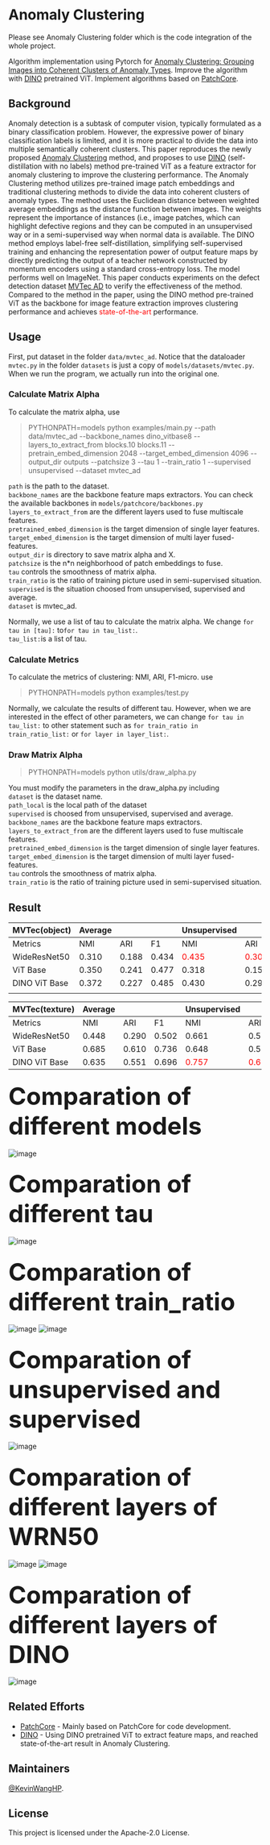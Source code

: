 # Anomaly Clustering
Please see Anomaly Clustering folder which is the code integration of the whole project.

Algorithm implementation using Pytorch for 
[Anomaly Clustering: Grouping Images into Coherent Clusters of Anomaly Types](https://openaccess.thecvf.com/content/WACV2023/html/Sohn_Anomaly_Clustering_Grouping_Images_Into_Coherent_Clusters_of_Anomaly_Types_WACV_2023_paper.html). 
Improve the algorithm with 
[DINO](https://openaccess.thecvf.com/content/ICCV2021/html/Caron_Emerging_Properties_in_Self-Supervised_Vision_Transformers_ICCV_2021_paper.html) 
pretrained ViT. Implement algorithms based on 
[PatchCore](https://openaccess.thecvf.com/content/CVPR2022/html/Roth_Towards_Total_Recall_in_Industrial_Anomaly_Detection_CVPR_2022_paper.html).


## Background

Anomaly detection is a subtask of computer vision, typically formulated as a binary classification problem. However, the
expressive power of binary classification labels is limited, and it is more practical to divide the data into multiple 
semantically coherent clusters. This paper reproduces the newly proposed 
[Anomaly Clustering](https://openaccess.thecvf.com/content/WACV2023/html/Sohn_Anomaly_Clustering_Grouping_Images_Into_Coherent_Clusters_of_Anomaly_Types_WACV_2023_paper.html) 
method, and proposes to use 
[DINO](https://openaccess.thecvf.com/content/ICCV2021/html/Caron_Emerging_Properties_in_Self-Supervised_Vision_Transformers_ICCV_2021_paper.html) 
(self-distillation with no labels) method pre-trained ViT as a feature extractor for anomaly clustering to improve the 
clustering performance. The Anomaly Clustering method utilizes pre-trained image patch embeddings and traditional 
clustering methods to divide the data into coherent clusters of anomaly types. The method uses the Euclidean distance 
between weighted average embeddings as the distance function between images. The weights represent the importance of 
instances (i.e., image patches, which can highlight defective regions and they can be computed in an unsupervised way or
in a semi-supervised way when normal data is available. The DINO method employs label-free self-distillation, 
simplifying self-supervised training and enhancing the representation power of output feature maps by directly 
predicting the output of a teacher network constructed by momentum encoders using a standard cross-entropy loss. The 
model performs well on ImageNet. This paper conducts experiments on the defect detection dataset 
[MVTec AD](https://openaccess.thecvf.com/content_CVPR_2019/html/Bergmann_MVTec_AD_--_A_Comprehensive_Real-World_Dataset_for_Unsupervised_Anomaly_CVPR_2019_paper.html) 
to verify the effectiveness of the method. Compared to the method in the paper, using the DINO method pre-trained ViT 
as the backbone for image feature extraction improves clustering performance and achieves 
<font color=red>state-of-the-art</font> performance.


## Usage

First, put dataset in the folder `data/mvtec_ad`. Notice that the dataloader `mvtec.py` in the folder `datasets` is just
a copy of `models/datasets/mvtec.py`. When we run the program, we actually run into the original one.

### Calculate Matrix Alpha
To calculate the matrix alpha, use
>PYTHONPATH=models python examples/main.py --path data/mvtec_ad --backbone_names dino_vitbase8 --layers_to_extract_from blocks.10 blocks.11 --pretrain_embed_dimension 2048 --target_embed_dimension 4096 --output_dir outputs --patchsize 3 --tau 1 --train_ratio 1 --supervised unsupervised --dataset mvtec_ad

`path` is the path to the dataset. <br>
`backbone_names` are the backbone feature maps extractors. You can check the available backbones in 
`models/patchcore/backbones.py` <br>
`layers_to_extract_from` are the different layers used to fuse multiscale features. <br>
`pretrained_embed_dimension` is the target dimension of single layer features.<br>
`target_embed_dimension` is the target dimension of multi layer fused-features.<br>
`output_dir` is directory to save matrix alpha and X. <br>
`patchsize` is the n*n neighborhood of patch embeddings to fuse. <br>
`tau` controls the smoothness of matrix alpha. <br>
`train_ratio` is the ratio of training picture used in semi-supervised situation.<br>
`supervised` is the situation choosed from unsupervised, supervised and average.<br>
`dataset` is mvtec_ad.

Normally, we use a list of tau to calculate the matrix alpha. We change `for tau in [tau]:` to`for tau in tau_list:`.<br>
`tau_list:`is a list of tau.

### Calculate Metrics
To calculate the metrics of clustering: NMI, ARI, F1-micro. use 
>PYTHONPATH=models python examples/test.py

Normally, we calculate the results of different tau. However, when we are interested in the effect of other parameters, 
we can change `for tau in tau_list:` to other statement such as `for train_ratio in train_ratio_list:` 
or `for layer in layer_list:`.

### Draw Matrix Alpha
>PYTHONPATH=models python utils/draw_alpha.py

You must modify the parameters in the draw_alpha.py including <br>
`dataset` is the dataset name.<br>
`path_local` is the local path of the dataset<br>
`supervised` is choosed from unsupervised, supervised and average.<br>
`backbone_names` are the backbone feature maps extractors. <br>
`layers_to_extract_from` are the different layers used to fuse multiscale features. <br>
`pretrained_embed_dimension` is the target dimension of single layer features.<br>
`target_embed_dimension` is the target dimension of multi layer fused-features.<br>
`tau` controls the smoothness of matrix alpha. <br>
`train_ratio` is the ratio of training picture used in semi-supervised situation.<br>

## Result
| MVTec(object)  | Average |        |        | Unsupervised |        |        | Supervised |        |        |
|----------------|---------|--------|--------|--------------|--------|--------|------------|--------|--------|
| Metrics        | NMI     | ARI    | F1     | NMI          | ARI    | F1     | NMI        | ARI    | F1     |
| WideResNet50   | 0.310   | 0.188  | 0.434  |<font color=red>0.435</font>|<font color=red>0.305</font>|<font color=red>0.544</font>| 0.561      | 0.419  | 0.623  |
| ViT Base       | 0.350   | 0.241  | 0.477  | 0.318        | 0.154  | 0.448  | 0.459      | 0.305  | 0.567  |
| DINO ViT Base  | 0.372   | 0.227  | 0.485  | 0.430        | 0.292  | 0.543  | <font color=red>0.608</font> |<font color=red>0.496</font>|<font color=red>0.696</font>|
|                |         |        |        |              |        |        |            |        |        |

| MVTec(texture) | Average |        |        | Unsupervised |        |        | Supervised |        |        |
|----------------|---------|--------|--------|--------------|--------|--------|------------|--------|--------|
| Metrics        | NMI     | ARI    | F1     | NMI          | ARI    | F1     | NMI        | ARI    | F1     |
| WideResNet50   | 0.448   | 0.290  | 0.502  | 0.661        | 0.559  | 0.710  | 0.672      | 0.578  | 0.740  |
| ViT Base       | 0.685   | 0.610  | 0.736  | 0.648        | 0.569  | 0.728  | 0.727      | 0.654  | 0.786  |
| DINO ViT Base  | 0.635   | 0.551  | 0.696  |<font color=red>0.757</font>|<font color=red>0.686</font>| <font color=red>0.806</font> | <font color=red>0.790</font> |<font color=red>0.741</font>|<font color=red>0.857</font>|



### <font size=200>Comparation of different models</font><br>

![image](https://github.com/KevinWangHP/Anomaly-Clustering/blob/master/picture/comparation%20of%20different%20models.jpg)


### <font size=200>Comparation of different tau</font><br>

![image](https://github.com/KevinWangHP/Anomaly-Clustering/blob/master/picture/different%20tau.jpg)


### <font size=200>Comparation of different train_ratio</font><br>

![image](https://github.com/KevinWangHP/Anomaly-Clustering/blob/master/picture/affect%20of%20train_ratio.jpg)
![image](https://github.com/KevinWangHP/Anomaly-Clustering/blob/master/picture/different%20train_ratio.jpg)


### <font size=200>Comparation of unsupervised and supervised</font><br>

![image](https://github.com/KevinWangHP/Anomaly-Clustering/blob/master/picture/supervised%20or%20unsupervised.jpg)



### <font size=200>Comparation of different layers of WRN50</font><br>

![image](https://github.com/KevinWangHP/Anomaly-Clustering/blob/master/picture/metrics%20of%20WRN50%20layers.jpg)
![image](https://github.com/KevinWangHP/Anomaly-Clustering/blob/master/picture/different%20WRN50%20layers.jpg)

### <font size=200>Comparation of different layers of DINO</font><br>

![image](https://github.com/KevinWangHP/Anomaly-Clustering/blob/master/picture/metrics%20of%20DINO%20layers.jpg)


## Related Efforts

- [PatchCore](https://github.com/amazon-science/patchcore-inspection) - Mainly based on PatchCore for code development.
- [DINO](https://github.com/facebookresearch/dino) -  Using DINO pretrained ViT to extract feature maps, and reached 
state-of-the-art result in Anomaly Clustering.

## Maintainers

[@KevinWangHP](https://github.com/KevinWangHP).


## License

This project is licensed under the Apache-2.0 License.
